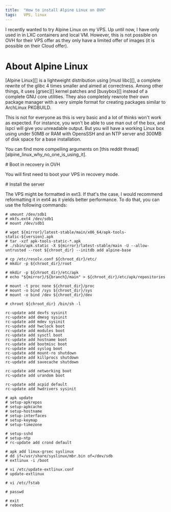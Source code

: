 ```yaml
---
title:  "How to install Alpine Linux on OVH"
tags:   VPS, linux
---
```


I recently wanted to try Alpine Linux on my VPS. Up until now, I have only
used in in LXC containers and local VM. However, this is not possible on
OVH for their VPS offer as they only have a limited offer of images (it is
possible on their Cloud offer).

# About Alpine Linux

[Alpine Linux][] is a lightweight distribution using [musl libc][], a complete
rewrite of the glibc 4 times smaller and aimed at correctness. Among other
things, it uses [grsec][] kernel patches and [busybox][] instead of a complete
GNU core utilities. They also completely rewrote their own package manager with
a very simple format for creating packages similar to ArchLinux PKGBUILD.

This is not for everyone as this is very basic and a lot of thinks won't work
as expected. For instance, you won't be able to use man out of the box, and
lspci will give you unreadable output. But you will have a working Linux box
using under 50MB or RAM with OpensSSH and an NTP server and 300MB of disk space
for a base installation.

You can find more compelling arguments on [this reddit
thread][alpine_linux_why_no_one_is_using_it].

# Boot in recovery in OVH

You will first need to boot your VPS in recovery mode.

# Install the server

The VPS might be formatted in ext3. If that's the case, I would
recommend reformatting it in ext4 as it yields better performance. To do
that, you can use the following commands:

```
# umount /dev/sdb1
# mkfs.ext4 /dev/sdb1
# mount /dev/sdb1
```

```
# wget ${mirror}/latest-stable/main/x86_64/apk-tools-static-${version}.apk
# tar -xzf apk-tools-static-*.apk
# ./sbin/apk.static -X ${mirror}/latest-stable/main -U --allow-untrusted --root ${chroot_dir} --initdb add alpine-base

# cp /etc/resolv.conf ${chroot_dir}/etc/
# mkdir -p ${chroot_dir}/root

# mkdir -p ${chroot_dir}/etc/apk
# echo "${mirror}/${branch}/main" > ${chroot_dir}/etc/apk/repositories

# mount -t proc none ${chroot_dir}/proc
# mount -o bind /sys ${chroot_dir}/sys
# mount -o bind /dev ${chroot_dir}/dev

# chroot ${chroot_dir} /bin/sh -l

rc-update add devfs sysinit
rc-update add dmesg sysinit
rc-update add mdev sysinit
rc-update add hwclock boot
rc-update add modules boot
rc-update add sysctl boot
rc-update add hostname boot
rc-update add bootmisc boot
rc-update add syslog boot
rc-update add mount-ro shutdown
rc-update add killprocs shutdown
rc-update add savecache shutdown

rc-update add networking boot
rc-update add urandom boot

rc-update add acpid default
rc-update add hwdrivers sysinit

# apk update
# setup-apkrepos
# setup-apkcache
# setup-hostname
# setup-interfaces
# setup-keymap
# setup-timezone

# setup-sshd
# setup-ntp
# rc-update add crond default

# apk add linux-grsec syslinux
# dd if=/usr/share/syslinux/mbr.bin of=/dev/sdb
# extlinux -i /boot

# vi /etc/update-extlinux.conf
# update-extlinux

# vi /etc/fstab

# passwd

# exit
# reboot
```

[install_in_a_chroot]: https://wiki.alpinelinux.org/wiki/Installing_Alpine_Linux_in_a_chroot
[install_to_disk]: https://wiki.alpinelinux.org/wiki/Install_to_disk

